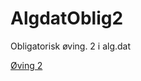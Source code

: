 # AlgdatOblig2
Obligatorisk øving. 2 i alg.dat

[Øving 2](http://www2.hit.no/af/ifim/kurs/kurs5610/modul2/leksjon21/)
